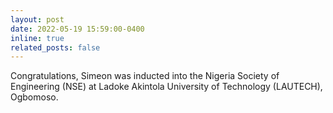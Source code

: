 ```yaml
---
layout: post
date: 2022-05-19 15:59:00-0400
inline: true
related_posts: false
---
```


Congratulations, Simeon was inducted into the Nigeria Society of Engineering (NSE) at Ladoke Akintola University of Technology (LAUTECH), Ogbomoso.
